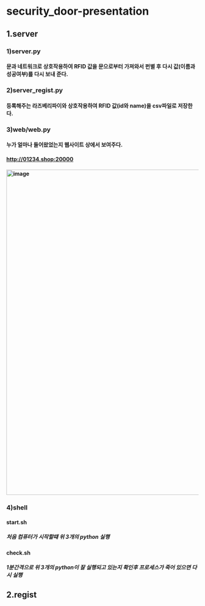# security_door-presentation
## 1.server
### 1)server.py
#### 문과 네트워크로 상호작용하여 RFID 값을 문으로부터 가져와서 펀별 후 다시 값(이름과 성공여부)를 다시 보내 준다.
### 2)server_regist.py
#### 등록해주는 라즈베리파이와 상호작용하여 RFID 값(id와 name)을 csv파일로 저장한다.
### 3)web/web.py
#### 누가 얼마나 들어왔었는지 웹사이트 상에서 보여주다.
#### http://01234.shop:20000
#### <img width="852" alt="image" src="https://user-images.githubusercontent.com/80575942/188352172-d372035e-9bbe-4547-bcb2-84c30e67fc65.png">
### 4)shell
#### start.sh
#####   처음 컴퓨터가 시작할떄 위 3개의 python 실행
#### check.sh
#####   1분간격으로 위 3개의 python이 잘 실행되고 있는지 확인후 프로세스가 죽어 있으면 다시 실행

## 2.regist